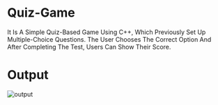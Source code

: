 # Quiz-Game
It Is A Simple Quiz-Based Game Using C++, Which Previously Set Up Multiple-Choice Questions. The User Chooses The Correct Option And After Completing The Test, Users Can Show Their Score.
# Output
![output](https://user-images.githubusercontent.com/89305385/210052798-7f115f9e-a0f9-4c18-b46f-5215d159880f.png)
